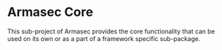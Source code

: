 # Armasec Core

This sub-project of Armasec provides the core functionality that can be used on its own
or as a part of a framework specific sub-package.

